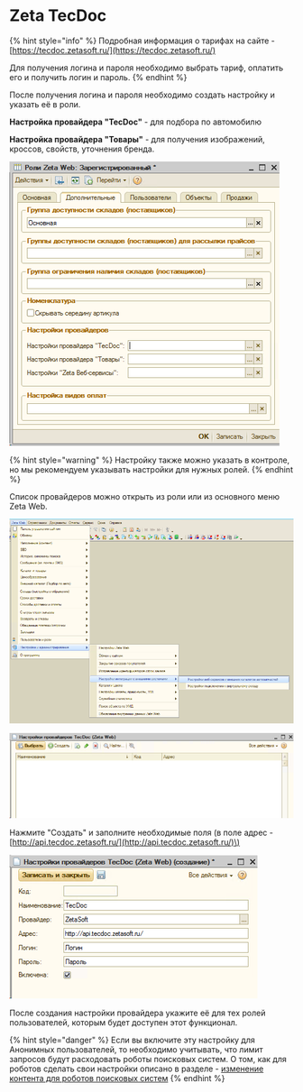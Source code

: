 # Zeta TecDoc

{% hint style="info" %}
Подробная информация о тарифах на сайте - [https://tecdoc.zetasoft.ru/](https://tecdoc.zetasoft.ru/)

Для получения логина и пароля необходимо выбрать тариф, оплатить его и получить логин и пароль.
{% endhint %}

После получения логина и пароля необходимо создать настройку и указать её в роли.

**Настройка провайдера "TecDoc"** - для подбора по автомобилю

**Настройка провайдера "Товары"** - для получения изображений, кроссов, свойств, уточнения бренда.

![](../../.gitbook/assets/image%20%28590%29.png)

{% hint style="warning" %}
Настройку также можно указать в контроле, но мы рекомендуем указывать настройки для нужных ролей.
{% endhint %}

Список провайдеров можно открыть из роли или из основного меню Zeta Web.

![](../../.gitbook/assets/image%20%28589%29.png)

![](../../.gitbook/assets/image%20%28592%29.png)

Нажмите "Создать" и заполните необходимые поля \(в поле адрес - [http://api.tecdoc.zetasoft.ru/](http://api.tecdoc.zetasoft.ru/)\)

![](../../.gitbook/assets/image%20%28591%29.png)

После создания настройки провайдера укажите её для тех ролей пользователей, которым будет доступен этот функционал.

{% hint style="danger" %}
Если вы включите эту настройку для Анонимных пользователей, то необходимо учитывать, что лимит запросов будут расходовать роботы поисковых систем. О том, как для роботов сделать свои настройки описано в разделе - [изменение контента для роботов поисковых систем](../../faq/kak-izmenyat-kontent-dlya-robotov-i-dlya-drugikh-anonimnykh-klientov-na-saite.md)
{% endhint %}

